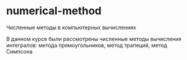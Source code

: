 # numerical-method
Численные методы в компьютерных вычислениях

В данном курсе были рассмотрены численные методы вычисления интегралов: метода прямоугольников, метод трапеций, метод Симпсона
